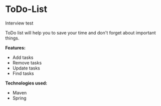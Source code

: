 # ToDo-List
Interview test

ToDo list will help you to save your time and don't forget about important things.

**Features:**

* Add tasks
* Remove tasks
* Update tasks
* Find tasks

**Technologies used:**

* Maven
* Spring

